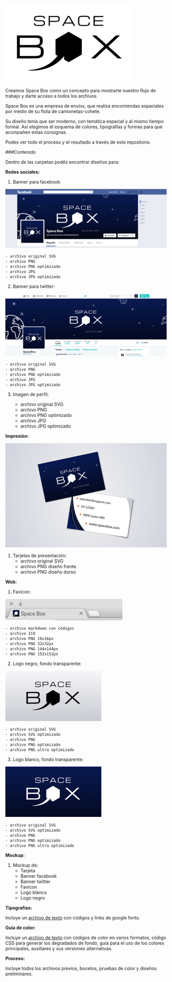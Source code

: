 ![spaceboxLogo](/spacebox/logo_black/spacebox_black_logo_400_min.png) 

Creamos Space Box como un concepto para mostrarte nuestro flujo de trabajo y darte acceso a todos los archivos.

Space Box es una empresa de envíos, que realiza encomiendas espaciales por medio de su flota de camionetas-cohete.

Su diseño tenía que ser moderno, con temática espacial y al mismo tiempo formal. Así elegimos el esquema de colores, tipografías y formas para que acompañen estas consignas.

Podes ver todo el proceso y el resultado a través de este repositorio.

###Contenido

Dentro de las carpetas podés encontrar diseños para:

**Redes sociales:**

1. Banner para facebook:

![fbBanner](/spacebox/mockup/spacebox_mockup_facebook_page.png) 

	- archivo original SVG
	- archivo PNG
	- archivo PNG optimizado
	- archivo JPG
	- archivo JPG optimizado

2. Banner para twitter:

![twBanner](/spacebox/mockup/spacebox_mockup_twitter_page.png) 

	- archivo original SVG
	- archivo PNG
	- archivo PNG optimizado
	- archivo JPG
	- archivo JPG optimizado

3. Imagen de perfil:

	- archivo original SVG
	- archivo PNG
	- archivo PNG optimizado
	- archivo JPG
	- archivo JPG optimizado

**Impresión:**

![bussinesscard](/spacebox/mockup/personal_card_mockup_v1.png) 

1. Tarjetas de presentación:
	- archivo original SVG
	- archivo PNG diseño frente
	- archivo PNG diseño dorso

**Web:**

1. Favicon:

![faviconmockup](/spacebox/mockup/favicon_mockup.png)

	- archivo markdown con códigos
	- archivo ICO
	- archivo PNG 16x16px
	- archivo PNG 32x32px
	- archivo PNG 144x144px
	- archivo PNG 152x152px

2. Logo negro, fondo transparente:

![logoblackmockup](/spacebox/mockup/logo_black_mockup.png)

	- archivo original SVG
	- archivo SVG optimizado
	- archivo PNG
	- archivo PNG optimizado
	- archivo PNG ultra optimizado

3. Logo blanco, fondo transparente:

![logowhitemockup](/spacebox/mockup/logo_white_mockup.png)

	- archivo original SVG
	- archivo SVG optimizado
	- archivo PNG
	- archivo PNG optimizado
	- archivo PNG ultra optimizado

**Mockup:**

1. Mockup de:
 	- Tarjeta
	- Banner facebook
	- Banner twitter
	- Favicon
	- Logo blanco
	- Logo negro


**Tipografías:**

Incluye un [archivo de texto](/spacebox/typography/tipografias.md) con códigos y links de google fonts.

**Guía de color:**

Incluye un [archivo de texto](/spacebox/guia_de_color.md) con códigos de color en varios formatos, código CSS para generar los degradados de fondo, guía para el uso de los colores principales, auxiliares y sus versiones alternativas.

**Proceso:**

Incluye todos los archivos previos, bocetos, pruebas de color y diseños preliminares.